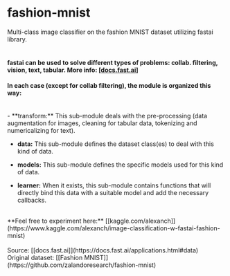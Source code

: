 # fashion-mnist
Multi-class image classifier on the fashion MNIST dataset utilizing fastai library.
 <br />
 <br />
#### fastai can be used to solve different types of problems: collab. filtering, vision, text, tabular. More info: [[docs.fast.ai]]( https://docs.fast.ai/applications.html#data)
#### In each case (except for collab filtering), the module is organized this way:
 <br />
- **transform:**
  This sub-module deals with the pre-processing (data augmentation for images, cleaning for tabular data, tokenizing and numericalizing for text).
  
-  **data:**
   This sub-module defines the dataset class(es) to deal with this kind of data.
   
-  **models:**
   This sub-module defines the specific models used for this kind of data.
   
-  **learner:**
   When it exists, this sub-module contains functions that will directly bind this data with a suitable model and add the necessary callbacks.
  <br />
**Feel free to experiment here:** [[kaggle.com/alexanch]](https://www.kaggle.com/alexanch/image-classification-w-fastai-fashion-mnist)   
 <br /> <br />
Source: [[docs.fast.ai]](https://docs.fast.ai/applications.html#data) <br />
Original dataset: [[Fashion MNIST]](https://github.com/zalandoresearch/fashion-mnist)
